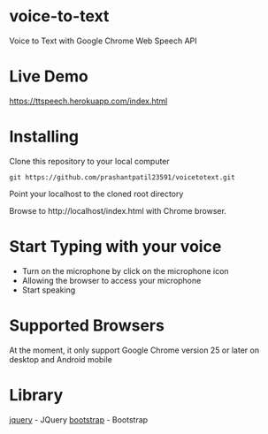 # voice-to-text
Voice to Text with Google Chrome Web Speech API

# Live Demo
https://ttspeech.herokuapp.com/index.html

# Installing
Clone this repository to your local computer
```
git https://github.com/prashantpatil23591/voicetotext.git
```
Point your localhost to the cloned root directory

Browse to http://localhost/index.html with Chrome browser.

# Start Typing with your voice
* Turn on the microphone by click on the microphone icon
* Allowing the browser to access your microphone
* Start speaking

# Supported Browsers
At the moment, it only support Google Chrome version 25 or later on desktop and Android mobile

# Library
[jquery](https://code.jquery.com/jquery-3.3.1.min.js) - JQuery
[bootstrap](https://getbootstrap.com/docs/4.0/getting-started/introduction/) - Bootstrap
